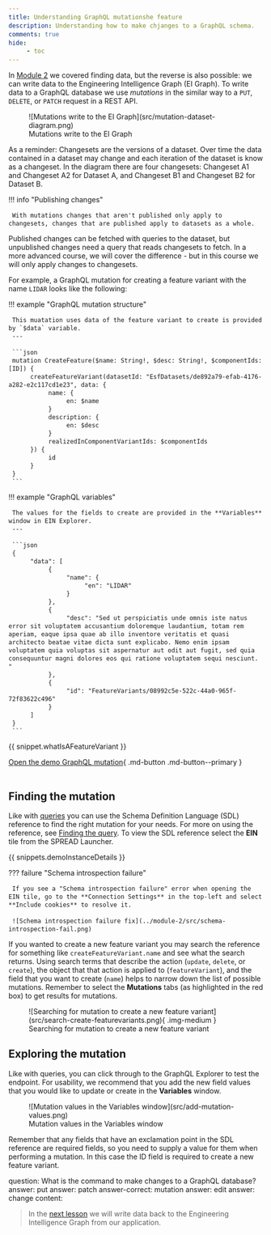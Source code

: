 ```yaml
---
title: Understanding GraphQL mutationshe feature 
description: Understanding how to make chjanges to a GraphQL schema.
comments: true
hide:
     - toc
---
```


In [Module 2](../module-2/querying-spread.md#finding-the-query) we covered finding data, but the reverse is also possible: we can write data to the Engineering Intelligence Graph (EI Graph). To write data to a GraphQL database we use _mutations_ in the similar way to a `PUT`, `DELETE`, or `PATCH` request in a REST API.

<figure markdown="span">
     ![Mutations write to the EI Graph](src/mutation-dataset-diagram.png)
     <figcaption>Mutations write to the EI Graph</figcaption>
</figure>

As a reminder: Changesets are the versions of a dataset. Over time the data contained in a dataset may change and each iteration of the dataset is know as a changeset. In the diagram there are four changesets: Changeset A1 and Changeset A2 for Dataset A, and Changeset B1 and Changeset B2 for Dataset B.

!!! info "Publishing changes"

     With mutations changes that aren't published only apply to changesets, changes that are published apply to datasets as a whole.

Published changes can be fetched with queries to the dataset, but unpublished changes need a query that reads changesets to fetch. In a more advanced course, we will cover the difference - but in this course we will only apply changes to changesets.

For example, a GraphQL mutation for creating a feature variant with the name `LIDAR` looks like the following:

<div class='grid' markdown>

!!! example "GraphQL mutation structure"

     This muatation uses data of the feature variant to create is provided by `$data` variable.
     ---

     ```json
     mutation CreateFeature($name: String!, $desc: String!, $componentIds: [ID]) {
          createFeatureVariant(datasetId: "EsfDatasets/de892a79-efab-4176-a282-e2c117cd1e23", data: {
               name: {
                    en: $name
               }
               description: {
                    en: $desc
               }
               realizedInComponentVariantIds: $componentIds
          }) {
               id
          }
     }
     ```
     
!!! example "GraphQL variables"

     The values for the fields to create are provided in the **Variables** window in EIN Explorer.
     ---

     ```json
     {
          "data": [
               {
                    "name": {
                         "en": "LIDAR"
                    }
               },
               {
                    "desc": "Sed ut perspiciatis unde omnis iste natus error sit voluptatem accusantium doloremque laudantium, totam rem aperiam, eaque ipsa quae ab illo inventore veritatis et quasi architecto beatae vitae dicta sunt explicabo. Nemo enim ipsam voluptatem quia voluptas sit aspernatur aut odit aut fugit, sed quia consequuntur magni dolores eos qui ratione voluptatem sequi nesciunt. "
               }, 
               {
                    "id": "FeatureVariants/08992c5e-522c-44a0-965f-72f83622c496"
               }
          ]
     }
     ```
</div>

{{ snippet.whatIsAFeatureVariant }}

[Open the demo GraphQL mutation](https://app.spread.ai/ein?explorerURLState=N4IgJg9gxgrgtgUwHYBcQC4QAI4xQQxQEsIksBhAJwUIQGUIAzFAd32oFkIwYAbBABQASJPkTosdFJSJIA5gBosQsAgDOUCVJnyAlFmAAdMllNmzUarQbM2nbn0FhC%2BNQhQBJMBMMgAomqMACIubihqAPSqABwAnABM%2BADssQC0CIz4AEapACwAjEkAbKn48dHx6fFQ%2BYVQYPkI8QDMvkrOBBJGJua95qLiBsZ9IyPIEiJiCMOjfQC%2BM7PmqhoyAA7EpF2LS2NIEytQO7sLPSNz%2Bt275kRgx72nDyAKIABu7ETZ-GoY2ENnfV8HXwvgkAG17rMrtcRr4BtMMP8YddfMhQVhfAAZDxBACCACVfJCYY9kXMFMSRtDkeYgeojojfHQEGAsHgsGsEJQ1GsiFBPsQ1GykKosBA4EgiEKpSgEFhRCgYEKuZQIJQsGoiCgsK8ILwYBtaHAsPgoLA1PhUER4FhILw1Qg4ABHGBy3j4GDOK3wJQoCAEY3UY34TkyMRKGguuVENYWrAu-By7JYIi8e0ppCvZB%2B6g6rlawhSrDueMwVxEE2UKAACy1CCgfqwWRoBDlrwLcrAfIIGpgqGLAA81rw%2BdkIAA6LAAOUdEGLkuNMYtxt1%2BsNsuNLs%2BOr1BoIQs12tcoYVMHVHu13C1JvZjBgci1SjcrK3%2BCwUFIbhdfcV6rg%2BDkSVbT1B1lQgIUtywShC1INtd3XR0NQQSCkHpa1UEnIkASWckMWwqFKV2XxbnRXwADEWzPBAADUPktcIIgABjiBIoAAVgQVI2Piao8lyfBGNSWIijYxhUiSeJGGiZoih4qBcmErCaVJUYAF1jjmEA5iAA){ .md-button .md-button--primary }
<br>
<br>

## Finding the mutation

Like with [queries](../module-2/querying-spread.md) you can use the Schema Definition Language (SDL) reference to find the right mutation for your needs. For more on using the reference, see [Finding the query](../module-2/querying-spread.md#finding-the-query). To view the SDL reference select the **EIN** tile from the SPREAD Launcher.

{{ snippets.demoInstanceDetails }}

??? failure "Schema introspection failure"

     If you see a "Schema introspection failure" error when opening the EIN tile, go to the **Connection Settings** in the top-left and select **Include cookies** to resolve it.

     ![Schema introspection failure fix](../module-2/src/schema-introspection-fail.png)

If you wanted to create a new feature variant you may search the reference for something like `createFeatureVariant.name` and see what the search returns. Using search terms that describe the action (`update`, `delete`, or `create`), the object that that action is applied to (`featureVariant`), and the field that you want to create (`name`) helps to narrow down the list of possible mutations. Remember to select the **Mutations** tabs (as highlighted in the red box) to get results for mutations.

<figure markdown="span">
     ![Searching for mutation to create a new feature variant](src/search-create-featurevariants.png){ .img-medium }
     <figcaption>Searching for mutation to create a new feature variant</figcaption>
</figure>

## Exploring the mutation

Like with queries, you can click through to the GraphQL Explorer to test the endpoint. For usability, we recommend that you add the new field values that you would like to update or create in the **Variables** window.

<figure markdown="span">
     ![Mutation values in the Variables window](src/add-mutation-values.png)
     <figcaption>Mutation values in the Variables window</figcaption>
</figure>

Remember that any fields that have an exclamation point in the SDL reference are required fields, so you need to supply a value for them when performing a mutation. In this case the ID field is required to create a new feature variant.

<?quiz?>
question: What is the command to make changes to a GraphQL database?
answer: put
answer: patch
answer-correct: mutation
answer: edit
answer: change
content:
<p></p>
<?/quiz?>

<blockquote class="next-lesson">In the <a href="creating-an-authoring-app.html">next lesson</a> we will write data back to the Engineering Intelligence Graph from our application.</blockquote>
